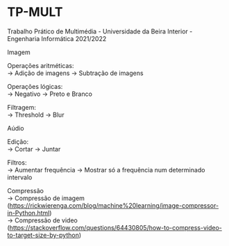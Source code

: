 # TP-MULT
Trabalho Prático de Multimédia - Universidade da Beira Interior - Engenharia Informática 2021/2022

Imagem  

Operações aritméticas:  
-> Adição de imagens
-> Subtração de imagens

Operações lógicas:  
-> Negativo
-> Preto e Branco

Filtragem:  
-> Threshold
-> Blur

Aúdio  

Edição:  
-> Cortar
-> Juntar

Filtros:  
-> Aumentar frequência
-> Mostrar só a frequência num determinado intervalo

Compressão  
-> Compressão de imagem (https://rickwierenga.com/blog/machine%20learning/image-compressor-in-Python.html)  
-> Compressão de video (https://stackoverflow.com/questions/64430805/how-to-compress-video-to-target-size-by-python)  

